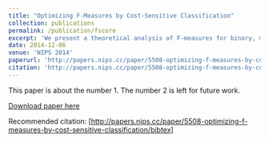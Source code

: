 ```yaml
---
title: "Optimizing F-Measures by Cost-Sensitive Classification"
collection: publications
permalink: /publication/fscore
excerpt: 'We present a theoretical analysis of F-measures for binary, multiclass and multilabel classification. These performance measures are non-linear, but in many scenarios they are pseudo-linear functions of the per-class false negative/false positive rate. Based on this observation, we present a general reduction of F-measure maximization to cost-sensitive classification with unknown costs. We then propose an algorithm with provable guarantees to obtain an approximately optimal classifier for the F-measure by solving a series of cost-sensitive classification problems. The strength of our analysis is to be valid on any dataset and any class of classifiers, extending the existing theoretical results on F-measures, which are asymptotic in nature. We present numerical experiments to illustrate the relative importance of cost asymmetry and thresholding when learning linear classifiers on various F-measure optimization tasks.'
date: 2014-12-06
venue: 'NIPS 2014'
paperurl: 'http://papers.nips.cc/paper/5508-optimizing-f-measures-by-cost-sensitive-classification/'
citation: 'http://papers.nips.cc/paper/5508-optimizing-f-measures-by-cost-sensitive-classification/bibtex'
---
```

This paper is about the number 1. The number 2 is left for future work.

[Download paper here](http://papers.nips.cc/paper/5508-optimizing-f-measures-by-cost-sensitive-classification/)

Recommended citation: [http://papers.nips.cc/paper/5508-optimizing-f-measures-by-cost-sensitive-classification/bibtex]
